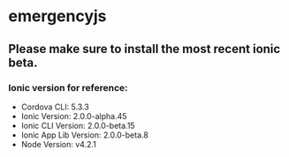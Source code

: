 # emergencyjs
## Please make sure to install the most recent ionic beta.

### Ionic version for reference:
- Cordova CLI: 5.3.3
- Ionic Version: 2.0.0-alpha.45
- Ionic CLI Version: 2.0.0-beta.15
- Ionic App Lib Version: 2.0.0-beta.8
- Node Version: v4.2.1